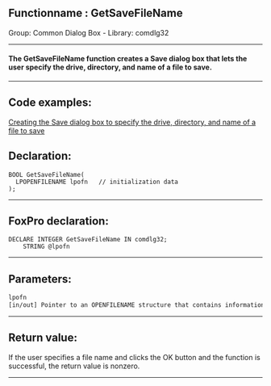 <link rel="stylesheet" type="text/css" href="../../css/win32api.css">  
<link rel="stylesheet" href="https://cdnjs.cloudflare.com/ajax/libs/font-awesome/4.7.0/css/font-awesome.min.css">

## Functionname : GetSaveFileName
Group: Common Dialog Box - Library: comdlg32    
***  


#### The GetSaveFileName function creates a Save dialog box that lets the user specify the drive, directory, and name of a file to save.
***  


## Code examples:
[Creating the Save dialog box to specify the drive, directory, and name of a file to save](../../samples/sample_265.md)  

## Declaration:
```foxpro  
BOOL GetSaveFileName(
  LPOPENFILENAME lpofn   // initialization data
);  
```  
***  


## FoxPro declaration:
```foxpro  
DECLARE INTEGER GetSaveFileName IN comdlg32;
	STRING @lpofn  
```  
***  


## Parameters:
```txt  
lpofn
[in/out] Pointer to an OPENFILENAME structure that contains information used to initialize the dialog box.  
```  
***  


## Return value:
If the user specifies a file name and clicks the OK button and the function is successful, the return value is nonzero.   
***  

